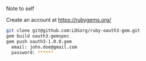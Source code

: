 Note to self

Create an account at https://rubygems.org/

```bash
git clone git@github.com:LDSorg/ruby-oauth3-gem.git
gem build oauth3.gemspec
gem push oauth3-1.0.0.gem
  email: john.doe@gmail.com
  password: ******
```

